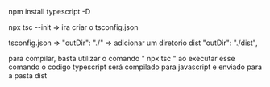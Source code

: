 npm install typescript -D

npx tsc --init    => ira criar o tsconfig.json

tsconfig.json => "outDir": "./"  => adicionar um diretorio dist
"outDir": "./dist",


para compilar, basta utilizar o comando
" npx tsc "
ao executar esse comando o codigo typescript será compilado para javascript e enviado para a pasta dist

